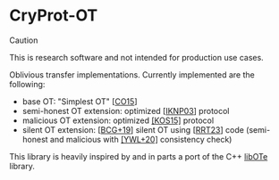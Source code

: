 # CryProt-OT

> [!CAUTION]  
> This is research software and not intended for production use cases.

Oblivious transfer implementations. Currently implemented are the following:

- base OT: "Simplest OT" [[CO15](https://eprint.iacr.org/2015/267)]
- semi-honest OT extension: optimized [[IKNP03](https://www.iacr.org/archive/crypto2003/27290145/27290145.pdf)] protocol
- malicious OT extension: optimized [[KOS15]](https://eprint.iacr.org/2015/546.pdf) protocol
- silent OT extension: [[BCG+19](https://eprint.iacr.org/2019/1159)] silent OT using [[RRT23](https://eprint.iacr.org/2023/882)] code (semi-honest and malicious with [[YWL+20]](https://dl.acm.org/doi/pdf/10.1145/3372297.3417276) consistency check)

This library is heavily inspired by and in parts a port of the C++ [libOTe](https://github.com/osu-crypto/libOTe) library.
